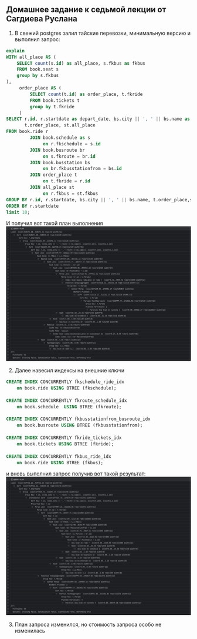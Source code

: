 ## Домашнее задание к седьмой лекции от Сагдиева Руслана

1.  В свежий postgres залил тайские перевозки, минимальную версию и выполнил запрос:  
```sql
explain
WITH all_place AS (
    SELECT count(s.id) as all_place, s.fkbus as fkbus
    FROM book.seat s
    group by s.fkbus
),
     order_place AS (
         SELECT count(t.id) as order_place, t.fkride
         FROM book.tickets t
         group by t.fkride
     )
SELECT r.id, r.startdate as depart_date, bs.city || ', ' || bs.name as busstation,
       t.order_place, st.all_place
FROM book.ride r
         JOIN book.schedule as s
              on r.fkschedule = s.id
         JOIN book.busroute br
              on s.fkroute = br.id
         JOIN book.busstation bs
              on br.fkbusstationfrom = bs.id
         JOIN order_place t
              on t.fkride = r.id
         JOIN all_place st
              on r.fkbus = st.fkbus
GROUP BY r.id, r.startdate, bs.city || ', ' || bs.name, t.order_place,st.all_place
ORDER BY r.startdate
limit 10;
```

И получил вот такой план выполнения
![1](./pictures/before.png)

2. Далее навесил индексы на внешние ключи
```sql
CREATE INDEX CONCURRENTLY fkschedule_ride_idx
    on book.ride USING BTREE (fkschedule);

CREATE INDEX CONCURRENTLY fkroute_schedule_idx
    on book.schedule  USING BTREE (fkroute);

CREATE INDEX CONCURRENTLY fkbusstationfrom_busroute_idx
    on book.busroute USING BTREE (fkbusstationfrom);

CREATE INDEX CONCURRENTLY fkride_tickets_idx
    on book.tickets USING BTREE (fkride);

CREATE INDEX CONCURRENTLY fkbus_ride_idx
    on book.ride USING BTREE (fkbus);
```
   
и вновь выполнил запрос получив вот такой результат:
![2](./pictures/after.png)

3. План запроса изменился, но стоимость запроса особо не изменилась

